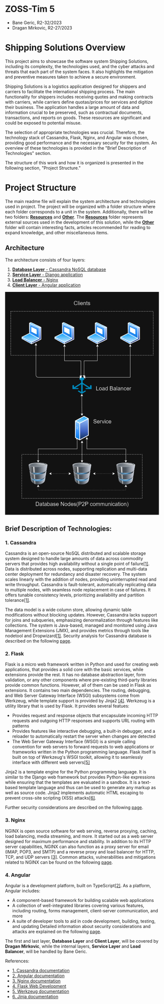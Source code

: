 # ZOSS-Tim 5

  - Bane Geric, R2-32/2023
  - Dragan Mirkovic, R2-27/2023


# Shipping Solutions Overview

This project aims to showcase the software system Shipping Solutions, including its complexity, the technologies used, and the cyber attacks and threats that each part of the system faces. It also highlights the mitigation and preventive measures taken to achieve a secure environment.

Shipping Solutions is a logistics application designed for shippers and carriers to facilitate the international shipping process. The main functionality for shippers includes receiving quotes and making contracts with carriers, while carriers define quotas/prices for services and digitize their business. The application handles a large amount of data and information crucial to be preserved, such as contractual documents, transactions, and reports on goods. These resources are significant and could be exposed to potential misuse.

The selection of appropriate technologies was crucial. Therefore, the technology stack of Cassandra, Flask, Nginx, and Angular was chosen, providing good performance and the necessary security for the system. An overview of these technologies is provided in the "Brief Description of Technologies" section.

The structure of this work and how it is organized is presented in the following section, "Project Structure."

# Project Structure

The main readme file will explain the system architecture and technologies used in project. The project will be organized with a folder structure where each folder corresponds to a unit in the system. Additionally, there will be two folders: [**Resources**](https://github.com/Dragan2402/zoss-23-24/tree/main/Resources) and [**Other**](https://github.com/Dragan2402/zoss-23-24/tree/main/Other). The [**Resources**](https://github.com/Dragan2402/zoss-23-24/tree/main/Resources) folder represents external sources used in the development of this solution, while the [**Other**](https://github.com/Dragan2402/zoss-23-24/tree/main/Other) folder will contain interesting facts, articles recommended for reading to expand knowledge, and other miscellaneous items.

## Architecture

The architecture consists of four layers:
1. [**Database Layer** - Cassandra NoSQL database](https://github.com/Dragan2402/zoss-23-24/tree/main/1.%20Database%20layer)
2. [**Service Layer** - Django application](https://github.com/Dragan2402/zoss-23-24/tree/main/2.%20Service%20layer)
3. [**Load Balancer** - Nginx](https://github.com/Dragan2402/zoss-23-24/tree/main/3.%20Load%20balancer%20layer)
4. [**Client Layer** - Angular application](https://github.com/Dragan2402/zoss-23-24/tree/main/4.%20Client%20layer)

![Architecture Image](ZossArchitecture.png)

## Brief Description of Technologies:

### 1. Cassandra

Cassandra is an open-source NoSQL distributed and scalable storage system designed to handle large amounts of data across commodity servers that provides high availability without a single point of failure[[1]](https://cassandra.apache.org/doc/latest/index.html). 
Data is distributed across nodes, supporting replication and multi-data center deployment for redundancy and disaster recovery. The system scales linearly with the addition of nodes, providing uninterrupted read and write throughput. Cassandra is fault-tolerant, automatically replicating data to multiple nodes, with seamless node replacement in case of failures. It offers tunable consistency levels, prioritizing availability and partition tolerance[[1]](https://cassandra.apache.org/doc/latest/index.html). 

The data model is a wide column store, allowing dynamic table modifications without blocking updates. However, Cassandra lacks support for joins and subqueries, emphasizing denormalization through features like collections. The system is Java-based, managed and monitored using Java Management Extensions (JMX), and provides metrics through tools like nodetool and Dropwizard[[1]](https://cassandra.apache.org/doc/latest/index.html). Security analysis for Cassandra database is described on the following [page](https://github.com/Dragan2402/zoss-23-24/tree/main/1.%20Database%20layer).

### 2. Flask

Flask is a micro web framework written in Python and used for creating web applications, that provides a solid core with the basic services, while extensions provide the rest. It has no database abstraction layer, form validation, or any other components where pre-existing third-party libraries provide common functions. However, all of them can be used in Flask as extensions. It contains two main dependencies. The routing, debugging, and Web Server Gateway Interface (WSGI) subsystems come from Werkzeug, while template support is provided by Jinja2 [[4]](https://coddyschool.com/upload/Flask_Web_Development_Developing.pdf).
Werkzeug is a utility library that is used by Flask. It provides several featues:
- Provides request and response objects that encapsulate incoming HTTP requests and outgoing HTTP responses and supports URL routing with patterns
- Provides features like interactive debugging, a built-in debugger, and a reloader to automatically restart the server when changes are detected
- The Web Server Gateway Interface (WSGI) is a simple calling convention for web servers to forward requests to web applications or frameworks written in the Python programming language. Flask itself is built on top of Werkzeug's WSGI toolkit, allowing it to seamlessly interface with different web servers[[5]](https://werkzeug.palletsprojects.com/en/3.0.x/)

Jinja2 is a template engine for the Python programming language. It is similar to the Django web framework but provides Python-like expressions while ensuring that the templates are evaluated in a sandbox. It is a text-based template language and thus can be used to generate any markup as well as source code. Jinja2 implements automatic HTML escaping to prevent cross-site scripting (XSS) attacks[[6]](https://jinja.palletsprojects.com/en/3.1.x/).

Further security considerations are described on the following [page](https://github.com/Dragan2402/zoss-23-24/tree/main/2.%20Service%20layer).

### 3. Nginx

NGINX is open source software for web serving, reverse proxying, caching, load balancing, media streaming, and more. It started out as a web server designed for maximum performance and stability. In addition to its HTTP server capabilities, NGINX can also function as a proxy server for email (IMAP, POP3, and SMTP) and a reverse proxy and load balancer for HTTP, TCP, and UDP servers [[3]](https://www.nginx.com/resources/glossary/nginx/). Common attacks, vulnerabilities and mitigations related to NGINX can be found on the following [page](https://github.com/Dragan2402/zoss-23-24/tree/main/3.%20Load%20balancer%20layer).

### 4. Angular

Angular is a development platform, built on TypeScript[[2]](https://angular.io/docs). As a platform, Angular includes:
- A component-based framework for building scalable web applications
- A collection of well-integrated libraries covering various features, including routing, forms management, client-server communication, and more
- A suite of developer tools to aid in code development, building, testing, and updating
Detailed information about security considerations and attacks are explained on the following [page](https://github.com/Dragan2402/zoss-23-24/tree/main/4.%20Client%20layer).

The first and last layer, **Database Layer** and **Client Layer**, will be covered by **Dragan Mirkovic**, while the internal layers, **Service Layer** and **Load Balancer**, will be handled by Bane Geric.

References: 
- [1. Cassandra documentation](https://cassandra.apache.org/doc/latest/index.html)
- [2. Angular documentation](https://angular.io/docs)
- [3. Nginx documentation](https://www.nginx.com/resources/glossary/nginx/)
- [4. Flask Web Development](https://coddyschool.com/upload/Flask_Web_Development_Developing.pdf)
- [5. Werkzeug documentation](https://werkzeug.palletsprojects.com/en/3.0.x/)
- [6. Jinja documentation](https://jinja.palletsprojects.com/en/3.1.x/)